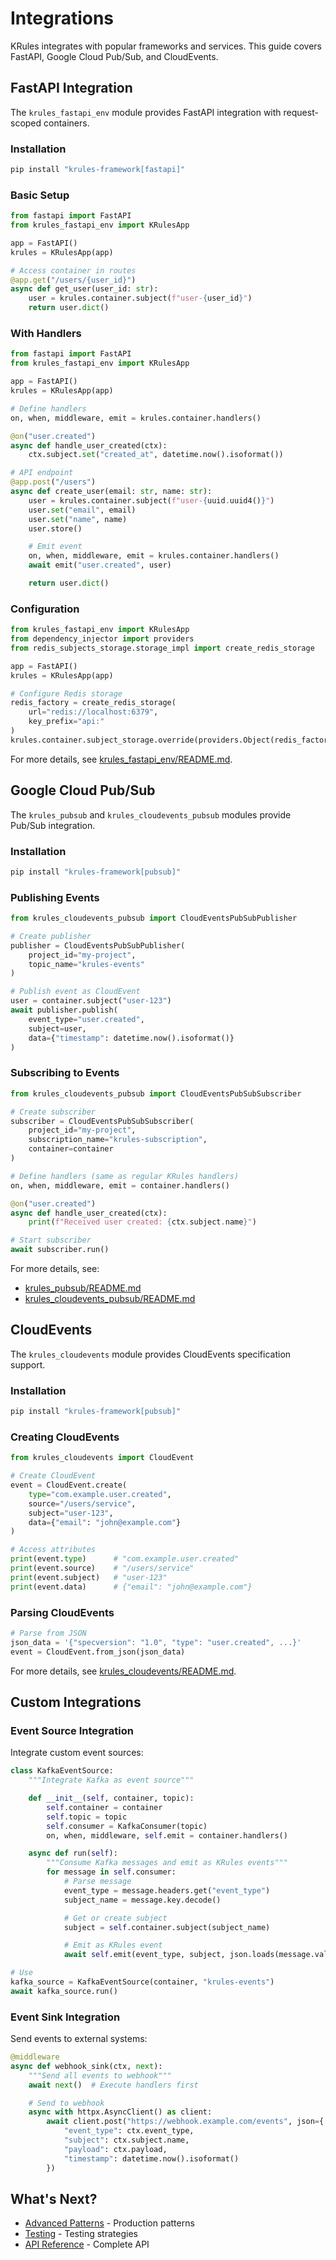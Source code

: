 # Integrations

KRules integrates with popular frameworks and services. This guide covers FastAPI, Google Cloud Pub/Sub, and CloudEvents.

## FastAPI Integration

The `krules_fastapi_env` module provides FastAPI integration with request-scoped containers.

### Installation

```bash
pip install "krules-framework[fastapi]"
```

### Basic Setup

```python
from fastapi import FastAPI
from krules_fastapi_env import KRulesApp

app = FastAPI()
krules = KRulesApp(app)

# Access container in routes
@app.get("/users/{user_id}")
async def get_user(user_id: str):
    user = krules.container.subject(f"user-{user_id}")
    return user.dict()
```

### With Handlers

```python
from fastapi import FastAPI
from krules_fastapi_env import KRulesApp

app = FastAPI()
krules = KRulesApp(app)

# Define handlers
on, when, middleware, emit = krules.container.handlers()

@on("user.created")
async def handle_user_created(ctx):
    ctx.subject.set("created_at", datetime.now().isoformat())

# API endpoint
@app.post("/users")
async def create_user(email: str, name: str):
    user = krules.container.subject(f"user-{uuid.uuid4()}")
    user.set("email", email)
    user.set("name", name)
    user.store()

    # Emit event
    on, when, middleware, emit = krules.container.handlers()
    await emit("user.created", user)

    return user.dict()
```

### Configuration

```python
from krules_fastapi_env import KRulesApp
from dependency_injector import providers
from redis_subjects_storage.storage_impl import create_redis_storage

app = FastAPI()
krules = KRulesApp(app)

# Configure Redis storage
redis_factory = create_redis_storage(
    url="redis://localhost:6379",
    key_prefix="api:"
)
krules.container.subject_storage.override(providers.Object(redis_factory))
```

For more details, see [krules_fastapi_env/README.md](krules_fastapi_env/README.md).

## Google Cloud Pub/Sub

The `krules_pubsub` and `krules_cloudevents_pubsub` modules provide Pub/Sub integration.

### Installation

```bash
pip install "krules-framework[pubsub]"
```

### Publishing Events

```python
from krules_cloudevents_pubsub import CloudEventsPubSubPublisher

# Create publisher
publisher = CloudEventsPubSubPublisher(
    project_id="my-project",
    topic_name="krules-events"
)

# Publish event as CloudEvent
user = container.subject("user-123")
await publisher.publish(
    event_type="user.created",
    subject=user,
    data={"timestamp": datetime.now().isoformat()}
)
```

### Subscribing to Events

```python
from krules_cloudevents_pubsub import CloudEventsPubSubSubscriber

# Create subscriber
subscriber = CloudEventsPubSubSubscriber(
    project_id="my-project",
    subscription_name="krules-subscription",
    container=container
)

# Define handlers (same as regular KRules handlers)
on, when, middleware, emit = container.handlers()

@on("user.created")
async def handle_user_created(ctx):
    print(f"Received user created: {ctx.subject.name}")

# Start subscriber
await subscriber.run()
```

For more details, see:
- [krules_pubsub/README.md](krules_pubsub/README.md)
- [krules_cloudevents_pubsub/README.md](krules_cloudevents_pubsub/README.md)

## CloudEvents

The `krules_cloudevents` module provides CloudEvents specification support.

### Installation

```bash
pip install "krules-framework[pubsub]"
```

### Creating CloudEvents

```python
from krules_cloudevents import CloudEvent

# Create CloudEvent
event = CloudEvent.create(
    type="com.example.user.created",
    source="/users/service",
    subject="user-123",
    data={"email": "john@example.com"}
)

# Access attributes
print(event.type)      # "com.example.user.created"
print(event.source)    # "/users/service"
print(event.subject)   # "user-123"
print(event.data)      # {"email": "john@example.com"}
```

### Parsing CloudEvents

```python
# Parse from JSON
json_data = '{"specversion": "1.0", "type": "user.created", ...}'
event = CloudEvent.from_json(json_data)
```

For more details, see [krules_cloudevents/README.md](krules_cloudevents/README.md).

## Custom Integrations

### Event Source Integration

Integrate custom event sources:

```python
class KafkaEventSource:
    """Integrate Kafka as event source"""

    def __init__(self, container, topic):
        self.container = container
        self.topic = topic
        self.consumer = KafkaConsumer(topic)
        on, when, middleware, self.emit = container.handlers()

    async def run(self):
        """Consume Kafka messages and emit as KRules events"""
        for message in self.consumer:
            # Parse message
            event_type = message.headers.get("event_type")
            subject_name = message.key.decode()

            # Get or create subject
            subject = self.container.subject(subject_name)

            # Emit as KRules event
            await self.emit(event_type, subject, json.loads(message.value))

# Use
kafka_source = KafkaEventSource(container, "krules-events")
await kafka_source.run()
```

### Event Sink Integration

Send events to external systems:

```python
@middleware
async def webhook_sink(ctx, next):
    """Send all events to webhook"""
    await next()  # Execute handlers first

    # Send to webhook
    async with httpx.AsyncClient() as client:
        await client.post("https://webhook.example.com/events", json={
            "event_type": ctx.event_type,
            "subject": ctx.subject.name,
            "payload": ctx.payload,
            "timestamp": datetime.now().isoformat()
        })
```

## What's Next?

- [Advanced Patterns](ADVANCED_PATTERNS.md) - Production patterns
- [Testing](TESTING.md) - Testing strategies
- [API Reference](API_REFERENCE.md) - Complete API
